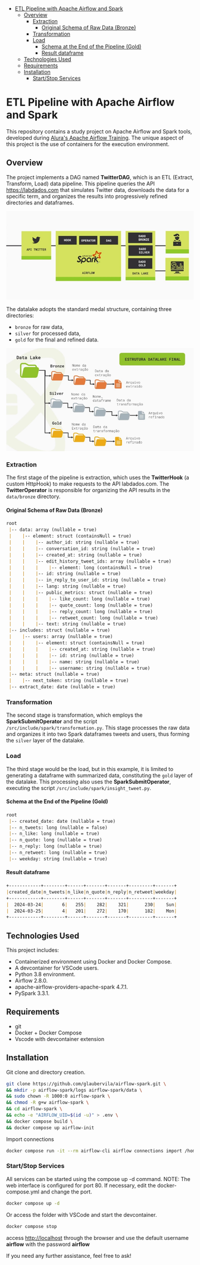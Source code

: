 <!-- TOC start (generated with https://github.com/derlin/bitdowntoc) -->

- [ETL Pipeline with Apache Airflow and Spark](#etl-pipeline-with-apache-airflow-and-spark)
  - [Overview](#overview)
    - [Extraction](#extraction)
      - [Original Schema of Raw Data (Bronze)](#original-schema-of-raw-data-bronze)
    - [Transformation](#transformation)
    - [Load](#load)
      - [Schema at the End of the Pipeline (Gold)](#schema-at-the-end-of-the-pipeline-gold)
      - [Result dataframe](#result-dataframe)
  - [Technologies Used](#technologies-used)
  - [Requirements](#requirements)
  - [Installation](#installation)
    - [Start/Stop Services](#startstop-services)

<!-- TOC end -->

<!-- TOC --><a name="etl-pipeline-with-apache-airflow-and-spark"></a>

# ETL Pipeline with Apache Airflow and Spark

This repository contains a study project on Apache Airflow and Spark tools, developed during [Alura's Apache Airflow Training](https://www.alura.com.br/formacao-apache-airflow). The unique aspect of this project is the use of containers for the execution environment.

<!-- TOC --><a name="overview"></a>

## Overview

The project implements a DAG named **TwitterDAG**, which is an ETL (Extract, Transform, Load) data pipeline. This pipeline queries the API <https://labdados.com> that simulates Twitter data, downloads the data for a specific term, and organizes the results into progressively refined directories and dataframes.

![pipeline](./pictures/airflow_spark.jpg)

The datalake adopts the standard medal structure, containing three directories:

- `bronze` for raw data,
- `silver` for processed data,
- `gold` for the final and refined data.

![pipeline](./pictures/datalake_medal_architeture.jpg)

<!-- TOC --><a name="extraction"></a>

### Extraction

The first stage of the pipeline is extraction, which uses the **TwitterHook** (a custom HttpHook) to make requests to the API labdados.com. The **TwitterOperator** is responsible for organizing the API results in the `data/bronze` directory.

<!-- TOC --><a name="original-schema-of-raw-data-bronze"></a>

#### Original Schema of Raw Data (Bronze)

```markdown
root
 |-- data: array (nullable = true)
 |    |-- element: struct (containsNull = true)
 |    |    |-- author_id: string (nullable = true)
 |    |    |-- conversation_id: string (nullable = true)
 |    |    |-- created_at: string (nullable = true)
 |    |    |-- edit_history_tweet_ids: array (nullable = true)
 |    |    |    |-- element: long (containsNull = true)
 |    |    |-- id: string (nullable = true)
 |    |    |-- in_reply_to_user_id: string (nullable = true)
 |    |    |-- lang: string (nullable = true)
 |    |    |-- public_metrics: struct (nullable = true)
 |    |    |    |-- like_count: long (nullable = true)
 |    |    |    |-- quote_count: long (nullable = true)
 |    |    |    |-- reply_count: long (nullable = true)
 |    |    |    |-- retweet_count: long (nullable = true)
 |    |    |-- text: string (nullable = true)
 |-- includes: struct (nullable = true)
 |    |-- users: array (nullable = true)
 |    |    |-- element: struct (containsNull = true)
 |    |    |    |-- created_at: string (nullable = true)
 |    |    |    |-- id: string (nullable = true)
 |    |    |    |-- name: string (nullable = true)
 |    |    |    |-- username: string (nullable = true)
 |-- meta: struct (nullable = true)
 |    |-- next_token: string (nullable = true)
 |-- extract_date: date (nullable = true)
```

<!-- TOC --><a name="transformation"></a>

### Transformation

The second stage is transformation, which employs the **SparkSubmitOperator** and the script `/src/include/spark/transformation.py`. This stage processes the raw data and organizes it into two Spark dataframes tweets and users, thus forming the `silver` layer of the datalake.

<!-- TOC --><a name="load"></a>

### Load

The third stage would be the load, but in this example, it is limited to generating a dataframe with summarized data, constituting the `gold` layer of the datalake. This processing also uses the **SparkSubmitOperator**, executing the script `/src/include/spark/insight_tweet.py`.

<!-- TOC --><a name="schema-at-the-end-of-the-pipeline-gold"></a>

#### Schema at the End of the Pipeline (Gold)

```markdown
root
 |-- created_date: date (nullable = true)
 |-- n_tweets: long (nullable = false)
 |-- n_like: long (nullable = true)
 |-- n_quote: long (nullable = true)
 |-- n_reply: long (nullable = true)
 |-- n_retweet: long (nullable = true)
 |-- weekday: string (nullable = true)
```

<!-- TOC --><a name="result-dataframe"></a>

#### Result dataframe

```markdown
+------------+--------+------+-------+-------+---------+-------+
|created_date|n_tweets|n_like|n_quote|n_reply|n_retweet|weekday|
+------------+--------+------+-------+-------+---------+-------+
|  2024-03-24|       6|   255|    282|    321|      230|    Sun|
|  2024-03-25|       4|   201|    272|    170|      182|    Mon|
+------------+--------+------+-------+-------+---------+-------+
```

<!-- TOC --><a name="technologies-used"></a>

## Technologies Used

This project includes:

- Containerized environment using Docker and Docker Compose.
- A devcontainer for VSCode users.
- Python 3.8 environment.
- Airflow 2.8.0.
- apache-airflow-providers-apache-spark 4.7.1.
- PySpark 3.3.1.

<!-- TOC --><a name="requirements"></a>

## Requirements

- git
- Docker + Docker Compose
- Vscode with devcontainer extension

<!-- TOC --><a name="installation"></a>

## Installation

Git clone and directory creation.

```bash
git clone https://github.com/glaubervila/airflow-spark.git \
&& mkdir -p airflow-spark/logs airflow-spark/data \
&& sudo chown -R 1000:0 airflow-spark \
&& chmod -R g+w airflow-spark \
&& cd airflow-spark \
&& echo -e "AIRFLOW_UID=$(id -u)" > .env \
&& docker compose build \
&& docker compose up airflow-init
```

Import connections

```bash
docker compose run -it --rm airflow-cli airflow connections import /home/airflow/workspaces/airflow-spark/src/config/connections.json
```

<!-- TOC --><a name="startstop-services"></a>

### Start/Stop Services

All services can be started using the compose up -d command. NOTE: The web interface is configured for port 80. If necessary, edit the docker-compose.yml and change the port.

```bash
docker compose up -d
```

Or access the folder with VSCode and start the devcontainer.

```bash
docker compose stop
```

access <http://localhost> through the browser and use the default username **airflow** with the password **airflow**

If you need any further assistance, feel free to ask!
